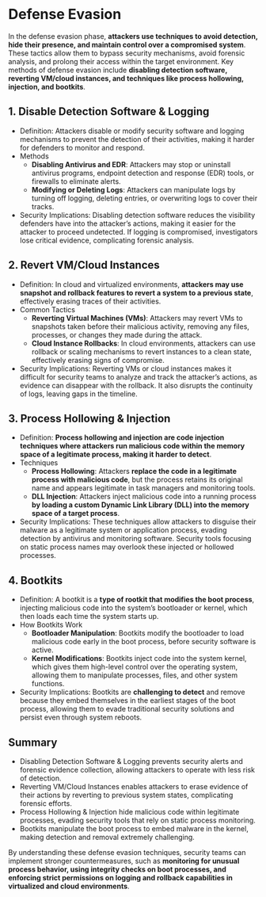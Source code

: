 <br>

# Defense Evasion
In the defense evasion phase, **attackers use techniques to avoid detection, hide their presence, and maintain control over a compromised system**. These tactics allow them to bypass security mechanisms, avoid forensic analysis, and prolong their access within the target environment. Key methods of defense evasion include **disabling detection software, reverting VM/cloud instances, and techniques like process hollowing, injection, and bootkits**.

## 1. Disable Detection Software & Logging
  - Definition: Attackers disable or modify security software and logging mechanisms to prevent the detection of their activities, making it harder for defenders to monitor and respond.
  - Methods
    - **Disabling Antivirus and EDR**: Attackers may stop or uninstall antivirus programs, endpoint detection and response (EDR) tools, or firewalls to eliminate alerts.
    - **Modifying or Deleting Logs**: Attackers can manipulate logs by turning off logging, deleting entries, or overwriting logs to cover their tracks.
  - Security Implications: Disabling detection software reduces the visibility defenders have into the attacker’s actions, making it easier for the attacker to proceed undetected. If logging is compromised, investigators lose critical evidence, complicating forensic analysis.

## 2. Revert VM/Cloud Instances
  - Definition: In cloud and virtualized environments, **attackers may use snapshot and rollback features to revert a system to a previous state**, effectively erasing traces of their activities.
  - Common Tactics
    - **Reverting Virtual Machines (VMs)**: Attackers may revert VMs to snapshots taken before their malicious activity, removing any files, processes, or changes they made during the attack.
    - **Cloud Instance Rollbacks**: In cloud environments, attackers can use rollback or scaling mechanisms to revert instances to a clean state, effectively erasing signs of compromise.
  - Security Implications: Reverting VMs or cloud instances makes it difficult for security teams to analyze and track the attacker’s actions, as evidence can disappear with the rollback. It also disrupts the continuity of logs, leaving gaps in the timeline.

## 3. Process Hollowing & Injection
  - Definition: **Process hollowing and injection are code injection techniques where attackers run malicious code within the memory space of a legitimate process, making it harder to detect**.
  - Techniques
    - **Process Hollowing**: Attackers **replace the code in a legitimate process with malicious code**, but the process retains its original name and appears legitimate in task managers and monitoring tools.
    - **DLL Injection**: Attackers inject malicious code into a running process **by loading a custom Dynamic Link Library (DLL) into the memory space of a target process**.
  - Security Implications: These techniques allow attackers to disguise their malware as a legitimate system or application process, evading detection by antivirus and monitoring software. Security tools focusing on static process names may overlook these injected or hollowed processes.

## 4. Bootkits
  - Definition: A bootkit is a **type of rootkit that modifies the boot process**, injecting malicious code into the system’s bootloader or kernel, which then loads each time the system starts up.
  - How Bootkits Work
    - **Bootloader Manipulation**: Bootkits modify the bootloader to load malicious code early in the boot process, before security software is active.
    - **Kernel Modifications**: Bootkits inject code into the system kernel, which gives them high-level control over the operating system, allowing them to manipulate processes, files, and other system functions.
  - Security Implications: Bootkits are **challenging to detect** and remove because they embed themselves in the earliest stages of the boot process, allowing them to evade traditional security solutions and persist even through system reboots.

## Summary
  - Disabling Detection Software & Logging prevents security alerts and forensic evidence collection, allowing attackers to operate with less risk of detection.
  - Reverting VM/Cloud Instances enables attackers to erase evidence of their actions by reverting to previous system states, complicating forensic efforts.
  - Process Hollowing & Injection hide malicious code within legitimate processes, evading security tools that rely on static process monitoring.
  - Bootkits manipulate the boot process to embed malware in the kernel, making detection and removal extremely challenging.

By understanding these defense evasion techniques, security teams can implement stronger countermeasures, such as **monitoring for unusual process behavior, using integrity checks on boot processes, and enforcing strict permissions on logging and rollback capabilities in virtualized and cloud environments**.  
<br>